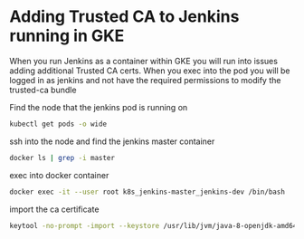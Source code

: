 # Adding Trusted CA to Jenkins running in GKE

When you run Jenkins as a container within GKE you will run into issues adding additional Trusted CA certs. When you exec into the pod you will be logged in as jenkins and not have the required permissions to modify the trusted-ca bundle

Find the node that the jenkins pod is running on
```bash
kubectl get pods -o wide
```
ssh into the node and find the jenkins master container
```bash
docker ls | grep -i master
```

exec into docker container
```bash
docker exec -it --user root k8s_jenkins-master_jenkins-dev /bin/bash
```

import the ca certificate
```bash
keytool -no-prompt -import --keystore /usr/lib/jvm/java-8-openjdk-amd64/jre/lib/security/cacerts -alias trusted-ca -file /var/jenkins_home/trusted_ca.crt -storepass changeit
```